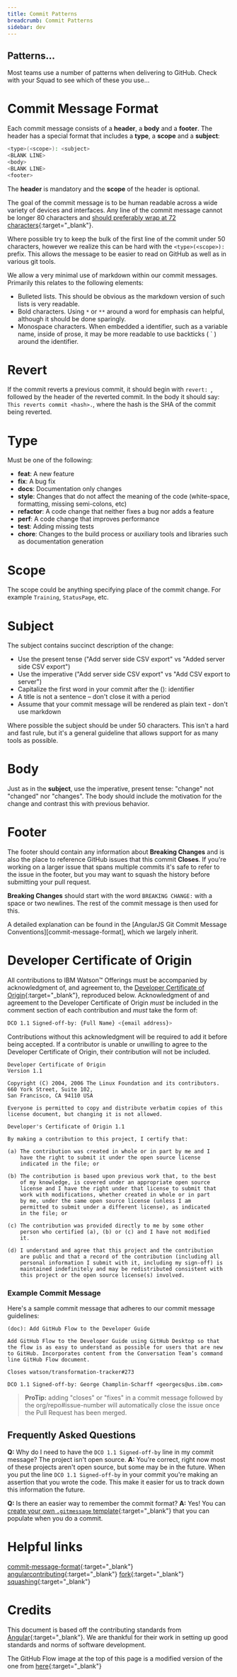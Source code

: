 ```yaml
---
title: Commit Patterns
breadcrumb: Commit Patterns
sidebar: dev
---
```

## Patterns...
Most teams use a number of patterns when delivering to GitHub. Check with your Squad to see which of these you use...

# Commit Message Format
Each commit message consists of a **header**, a **body** and a **footer**. The header has a special format that includes a **type**, a **scope** and a **subject**:

``` bash
<type>(<scope>): <subject>
<BLANK LINE>
<body>
<BLANK LINE>
<footer>
```

The **header** is mandatory and the **scope** of the header is optional.


The goal of the commit message is to be human readable across a wide variety of devices and interfaces. Any line of the commit message cannot be longer 80 characters and [should preferably wrap at 72 characters](http://stackoverflow.com/q/2290016/57626){:target="_blank"}.

Where possible try to keep the bulk of the first line of the commit under 50 characters, however we realize this can be hard with the `<type>(<scope>):` prefix. This allows the message to be easier to read on GitHub as well as in various git tools.

We allow a very minimal use of markdown within our commit messages. Primarily this relates to the
following elements:

* Bulleted lists. This should be obvious as the markdown version of such lists is very readable.
* Bold characters. Using `*` or `**` around a word for emphasis can helpful, although it should be done sparingly.
* Monospace characters. When embedded a identifier, such as a variable name, inside of prose, it may be more readable to use backticks ( ` ) around the identifier.

# Revert
If the commit reverts a previous commit, it should begin with `revert: `, followed by the header of the reverted commit.
In the body it should say: `This reverts commit <hash>.`, where the hash is the SHA of the commit being reverted.


# Type
Must be one of the following:

* **feat**: A new feature
* **fix**: A bug fix
* **docs**: Documentation only changes
* **style**: Changes that do not affect the meaning of the code (white-space, formatting, missing semi-colons, etc)
* **refactor**: A code change that neither fixes a bug nor adds a feature
* **perf**: A code change that improves performance
* **test**: Adding missing tests
* **chore**: Changes to the build process or auxiliary tools and libraries such as documentation generation

# Scope
The scope could be anything specifying place of the commit change. For example `Training`, `StatusPage`, etc.

# Subject
The subject contains succinct description of the change:

* Use the present tense ("Add server side CSV export" vs "Added server side CSV export")
* Use the imperative ("Add server side CSV export" vs "Add CSV export to server")
* Capitalize the first word in your commit after the <type>(<scope>): identifier
* A title is not a sentence – don't close it with a period
* Assume that your commit message will be rendered as plain text - don't use markdown

Where possible the subject should be under 50 characters. This isn't a hard and fast rule, but it's a general guideline that allows support for as many tools as possible.

# Body
Just as in the **subject**, use the imperative, present tense: "change" not "changed" nor "changes".
The body should include the motivation for the change and contrast this with previous behavior.

#  Footer
The footer should contain any information about **Breaking Changes** and is also the place to reference GitHub issues that this commit **Closes**. If you're working on a larger issue that spans multiple commits it's safe to refer to the issue in the footer, but you may want to squash the history before submitting your pull request.

**Breaking Changes** should start with the word `BREAKING CHANGE:` with a space or two newlines. The rest of the commit message is then used for this.

A detailed explanation can be found in the [AngularJS Git Commit Message Conventions][commit-message-format], which we largely inherit.

# Developer Certificate of Origin

All contributions to IBM Watson&trade; Offerings must be accompanied by acknowledgment of, and agreement to, the [Developer Certificate of Origin](http://elinux.org/Developer_Certificate_Of_Origin){:target="_blank"}, reproduced below. Acknowledgment of and agreement to the Developer Certificate of Origin _must_ be included in the comment section of each contribution and _must_ take the form of:
``` bash
DCO 1.1 Signed-off-by: {Full Name} <{email address}>
```

Contributions without this acknowledgment will be required to add it before being accepted. If a contributor is unable or unwilling to agree to the Developer Certificate of Origin, their contribution will not be included.

```
Developer Certificate of Origin
Version 1.1

Copyright (C) 2004, 2006 The Linux Foundation and its contributors.
660 York Street, Suite 102,
San Francisco, CA 94110 USA

Everyone is permitted to copy and distribute verbatim copies of this
license document, but changing it is not allowed.

Developer's Certificate of Origin 1.1

By making a contribution to this project, I certify that:

(a) The contribution was created in whole or in part by me and I
    have the right to submit it under the open source license
    indicated in the file; or

(b) The contribution is based upon previous work that, to the best
    of my knowledge, is covered under an appropriate open source
    license and I have the right under that license to submit that
    work with modifications, whether created in whole or in part
    by me, under the same open source license (unless I am
    permitted to submit under a different license), as indicated
    in the file; or

(c) The contribution was provided directly to me by some other
    person who certified (a), (b) or (c) and I have not modified
    it.

(d) I understand and agree that this project and the contribution
    are public and that a record of the contribution (including all
    personal information I submit with it, including my sign-off) is
    maintained indefinitely and may be redistributed consistent with
    this project or the open source license(s) involved.
```

### Example Commit Message

Here's a sample commit message that adheres to our commit message guidelines:

```
(doc): Add GitHub Flow to the Developer Guide

Add GitHub Flow to the Developer Guide using GitHub Desktop so that the flow is as easy to understand as possible for users that are new to GitHub. Incorporates content from the Conversation Team’s command line GitHub Flow document.

Closes watson/transformation-tracker#273

DCO 1.1 Signed-off-by: George Champlin-Scharff <georgecs@us.ibm.com>
```

> **ProTip:** adding "closes" or "fixes" in a commit message followed by the org/repo#issue-number will automatically close the issue once the Pull Request has been merged.

## Frequently Asked Questions

**Q:** Why do I need to have the `DCO 1.1 Signed-off-by` line in my commit message? The project isn't open source.
**A:** You're correct, right now most of these projects aren't open source, but some may be in the future. When you put the line `DCO 1.1 Signed-off-by` in your commit you're making an assertion that you wrote the code. This make it easier for us to track down this information the future.

**Q:** Is there an easier way to remember the commit format?
**A:** Yes! You can [create your own `.gitmessage` template](https://robots.thoughtbot.com/better-commit-messages-with-a-gitmessage-template){:target="_blank"} that you can populate when you do a commit.

# Helpful links
[commit-message-format](https://docs.google.com/document/d/1QrDFcIiPjSLDn3EL15IJygNPiHORgU1_OOAqWjiDU5Y/edit#){:target="_blank"}
[angularcontributing](https://github.com/angular/angular/blob/master/CONTRIBUTING.md){:target="_blank"}
[fork](https://help.github.com/articles/fork-a-repo/){:target="_blank"}
[squashing](https://git-scm.com/book/en/v2/Git-Tools-Rewriting-History#Changing-Multiple-Commit-Messages){:target="_blank"}

# Credits
This document is based off the contributing standards from [Angular](https://github.com/angular/angular/blob/master/CONTRIBUTING.md){:target="_blank"}. We are thankful for their work in setting up good standards and norms of software development.

The GitHub Flow image at the top of this page is a modified version of the one from [here](https://desktop.github.com){:target="_blank"}
